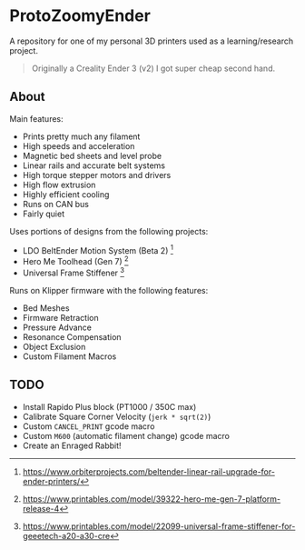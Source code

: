 # ProtoZoomyEnder

A repository for one of my personal 3D printers used as a learning/research project.

> Originally a Creality Ender 3 (v2) I got super cheap second hand.

## About

Main features:

* Prints pretty much any filament
* High speeds and acceleration
* Magnetic bed sheets and level probe
* Linear rails and accurate belt systems
* High torque stepper motors and drivers
* High flow extrusion
* Highly efficient cooling
* Runs on CAN bus
* Fairly quiet

Uses portions of designs from the following projects:

* LDO BeltEnder Motion System (Beta 2) [^1]
* Hero Me Toolhead (Gen 7) [^2]
* Universal Frame Stiffener [^3]

Runs on Klipper firmware with the following features:

* Bed Meshes
* Firmware Retraction
* Pressure Advance
* Resonance Compensation
* Object Exclusion
* Custom Filament Macros

## TODO

* Install Rapido Plus block (PT1000 / 350C max)
* Calibrate Square Corner Velocity (`jerk * sqrt(2)`)
* Custom `CANCEL_PRINT` gcode macro
* Custom `M600` (automatic filament change) gcode macro
* Create an Enraged Rabbit!

[^1]: https://www.orbiterprojects.com/beltender-linear-rail-upgrade-for-ender-printers/
[^2]: https://www.printables.com/model/39322-hero-me-gen-7-platform-release-4
[^3]: https://www.printables.com/model/22099-universal-frame-stiffener-for-geeetech-a20-a30-cre
